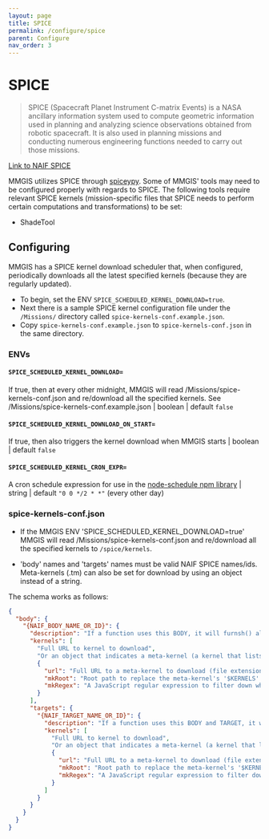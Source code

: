 ```yaml
---
layout: page
title: SPICE
permalink: /configure/spice
parent: Configure
nav_order: 3
---
```


# SPICE

> SPICE (Spacecraft Planet Instrument C-matrix Events) is a NASA ancillary information system used to compute geometric information used in planning and analyzing science observations obtained from robotic spacecraft. It is also used in planning missions and conducting numerous engineering functions needed to carry out those missions.

[Link to NAIF SPICE](https://naif.jpl.nasa.gov/naif/)

MMGIS utilizes SPICE through [spiceypy](https://github.com/AndrewAnnex/SpiceyPy). Some of MMGIS' tools may need to be configured properly with regards to SPICE. The following tools require relevant SPICE kernels (mission-specific files that SPICE needs to perform certain computations and transformations) to be set:

- ShadeTool

## Configuring

MMGIS has a SPICE kernel download scheduler that, when configured, periodically downloads all the latest specified kernels (because they are regularly updated).

- To begin, set the ENV `SPICE_SCHEDULED_KERNEL_DOWNLOAD=true`.
- Next there is a sample SPICE kernel configuration file under the `/Missions/` directory called `spice-kernels-conf.example.json`.
- Copy `spice-kernels-conf.example.json` to `spice-kernels-conf.json` in the same directory.

### ENVs

#### `SPICE_SCHEDULED_KERNEL_DOWNLOAD=`

If true, then at every other midnight, MMGIS will read /Missions/spice-kernels-conf.json and re/download all the specified kernels. See /Missions/spice-kernels-conf.example.json | boolean | default `false`

#### `SPICE_SCHEDULED_KERNEL_DOWNLOAD_ON_START=`

If true, then also triggers the kernel download when MMGIS starts | boolean | default `false`

#### `SPICE_SCHEDULED_KERNEL_CRON_EXPR=`

A cron schedule expression for use in the [node-schedule npm library](https://www.npmjs.com/package/node-schedule) | string | default `"0 0 */2 * *"` (every other day)

### spice-kernels-conf.json

- If the MMGIS ENV 'SPICE_SCHEDULED_KERNEL_DOWNLOAD=true' MMGIS will read /Missions/spice-kernels-conf.json and re/download all the specified kernels to `/spice/kernels`.

- 'body' names and 'targets' names must be valid NAIF SPICE names/ids. Meta-kernels (.tm) can also be set for download by using an object instead of a string.

The schema works as follows:

```json
{
  "body": {
    "{NAIF_BODY_NAME_OR_ID}": {
      "description": "If a function uses this BODY, it will furnsh() all these direct kernels.",
      "kernels": [
        "Full URL to kernel to download",
        "Or an object that indicates a meta-kernel (a kernel that lists out other kernels to download):",
        {
          "url": "Full URL to a meta-kernel to download (file extension .tm)",
          "mkRoot": "Root path to replace the meta-kernel's '$KERNELS' prefixes with.",
          "mkRegex": "A JavaScript regular expression to filter down which meta-kernel kernels to download. For instance '.*/spk/.*.bsp'"
        }
      ],
      "targets": {
        "{NAIF_TARGET_NAME_OR_ID}": {
          "description": "If a function uses this BODY and TARGET, it will also furnsh() all these kernels.",
          "kernels": [
            "Full URL to kernel to download",
            "Or an object that indicates a meta-kernel (a kernel that lists out other kernels to download):",
            {
              "url": "Full URL to a meta-kernel to download (file extension .tm)",
              "mkRoot": "Root path to replace the meta-kernel's '$KERNELS' prefixes with.",
              "mkRegex": "A JavaScript regular expression to filter down which meta-kernel kernels to download. For instance '.*/spk/.*.bsp'"
            }
          ]
        }
      }
    }
  }
}
```
